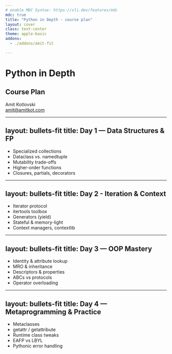 ```yaml
---
# enable MDC Syntax: https://sli.dev/features/mdc
mdc: true
title: "Python in Depth - course plan"
layout: cover
class: text-center
theme: apple-basic
addons:
  - ./addons/amit-fit

---
```


# Python in Depth
## Course Plan

<p/>

<div class="text-xl font-semibold">Amit Kotlovski</div>
<div class="text-base"><a href="mailto:amit@amitkot.com">amit@amitkot.com</a></div>

---
layout: bullets-fit
title: Day 1 — Data Structures & FP
---

- Specialized collections
- Dataclass vs. namedtuple
- Mutability trade-offs
- Higher-order functions
- Closures, partials, decorators

---
layout: bullets-fit
title: Day 2 - Iteration & Context
---

- Iterator protocol
- itertools toolbox
- Generators (yield)
- Stateful & memory-light
- Context managers, contextlib

---
layout: bullets-fit
title: Day 3 — OOP Mastery
---

- Identity & attribute lookup
- MRO & inheritance
- Descriptors & properties
- ABCs vs protocols
- Operator overloading

---
layout: bullets-fit
title: Day 4 — Metaprogramming & Practice
---
<!-- Optional per-slide overrides: -->
<!-- # titleHeight: 10vh -->
<!-- # titleHeight: 12vh -->
<!-- # titleMin: 28 -->
<!-- # titleMax: 60 -->
<!-- # titlePad: 8 -->

- Metaclasses
- getattr / getattribute
- Runtime class tweaks
- EAFP vs LBYL
- Pythonic error handling


